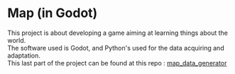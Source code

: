 # Map (in Godot)

This project is about developing a game aiming at learning things about the world.  
The software used is Godot, and Python's used for the data acquiring and adaptation.  
This last part of the project can be found at this repo : [map_data_generator](https://gitlab.com/malomn/map_data_generator)